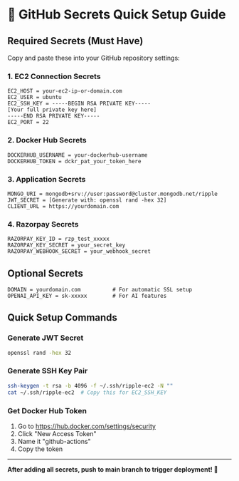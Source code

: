 # 🔐 GitHub Secrets Quick Setup Guide

## Required Secrets (Must Have)

Copy and paste these into your GitHub repository settings:

### 1. EC2 Connection Secrets
```
EC2_HOST = your-ec2-ip-or-domain.com
EC2_USER = ubuntu
EC2_SSH_KEY = -----BEGIN RSA PRIVATE KEY-----
[Your full private key here]
-----END RSA PRIVATE KEY-----
EC2_PORT = 22
```

### 2. Docker Hub Secrets
```
DOCKERHUB_USERNAME = your-dockerhub-username
DOCKERHUB_TOKEN = dckr_pat_your_token_here
```

### 3. Application Secrets
```
MONGO_URI = mongodb+srv://user:password@cluster.mongodb.net/ripple
JWT_SECRET = [Generate with: openssl rand -hex 32]
CLIENT_URL = https://yourdomain.com
```

### 4. Razorpay Secrets
```
RAZORPAY_KEY_ID = rzp_test_xxxxx
RAZORPAY_KEY_SECRET = your_secret_key
RAZORPAY_WEBHOOK_SECRET = your_webhook_secret
```

## Optional Secrets

```
DOMAIN = yourdomain.com          # For automatic SSL setup
OPENAI_API_KEY = sk-xxxxx        # For AI features
```

## Quick Setup Commands

### Generate JWT Secret
```bash
openssl rand -hex 32
```

### Generate SSH Key Pair
```bash
ssh-keygen -t rsa -b 4096 -f ~/.ssh/ripple-ec2 -N ""
cat ~/.ssh/ripple-ec2  # Copy this for EC2_SSH_KEY
```

### Get Docker Hub Token
1. Go to https://hub.docker.com/settings/security
2. Click "New Access Token"
3. Name it "github-actions"
4. Copy the token

---

**After adding all secrets, push to main branch to trigger deployment! 🚀**

